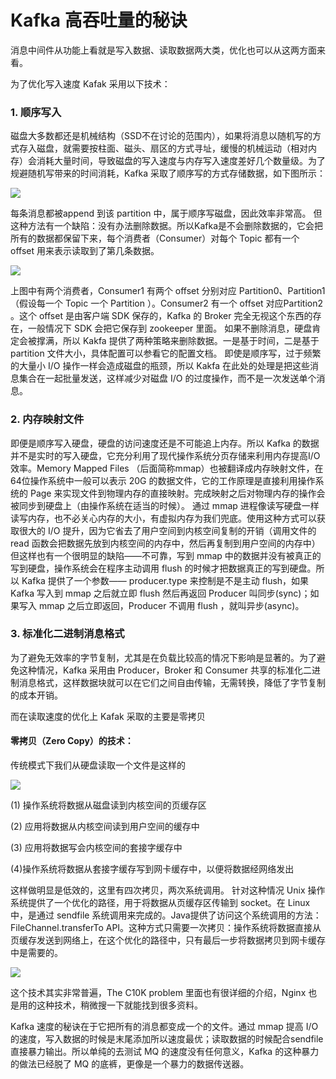 # Kafka 高吞吐量的秘诀

消息中间件从功能上看就是写入数据、读取数据两大类，优化也可以从这两方面来看。

为了优化写入速度 Kafak 采用以下技术：

### 1. 顺序写入

磁盘大多数都还是机械结构（SSD不在讨论的范围内），如果将消息以随机写的方式存入磁盘，就需要按柱面、磁头、扇区的方式寻址，缓慢的机械运动（相对内存）会消耗大量时间，导致磁盘的写入速度与内存写入速度差好几个数量级。为了规避随机写带来的时间消耗，Kafka 采取了顺序写的方式存储数据，如下图所示：

![](https://gitee.com/Esmusssein/picture/raw/master/uPic/UurWaQ.jpg)

每条消息都被append 到该 partition 中，属于顺序写磁盘，因此效率非常高。 但这种方法有一个缺陷：没有办法删除数据。所以Kafka是不会删除数据的，它会把所有的数据都保留下来，每个消费者（Consumer）对每个 Topic 都有一个 offset 用来表示读取到了第几条数据。

![](https://gitee.com/Esmusssein/picture/raw/master/uPic/1SrEJm.jpg)

上图中有两个消费者，Consumer1 有两个 offset 分别对应 Partition0、Partition1（假设每一个 Topic 一个 Partition ）。Consumer2 有一个 offset 对应Partition2 。这个 offset 是由客户端 SDK 保存的，Kafka 的 Broker 完全无视这个东西的存在，一般情况下 SDK 会把它保存到 zookeeper 里面。 如果不删除消息，硬盘肯定会被撑满，所以 Kakfa 提供了两种策略来删除数据。一是基于时间，二是基于 partition 文件大小，具体配置可以参看它的配置文档。 即使是顺序写，过于频繁的大量小 I/O 操作一样会造成磁盘的瓶颈，所以 Kakfa 在此处的处理是把这些消息集合在一起批量发送，这样减少对磁盘 I/O 的过度操作，而不是一次发送单个消息。



### 2. 内存映射文件

即便是顺序写入硬盘，硬盘的访问速度还是不可能追上内存。所以 Kafka 的数据并不是实时的写入硬盘，它充分利用了现代操作系统分页存储来利用内存提高I/O效率。Memory Mapped Files （后面简称mmap）也被翻译成内存映射文件，在64位操作系统中一般可以表示 20G 的数据文件，它的工作原理是直接利用操作系统的 Page 来实现文件到物理内存的直接映射。完成映射之后对物理内存的操作会被同步到硬盘上（由操作系统在适当的时候）。 通过 mmap 进程像读写硬盘一样读写内存，也不必关心内存的大小，有虚拟内存为我们兜底。使用这种方式可以获取很大的 I/O 提升，因为它省去了用户空间到内核空间复制的开销（调用文件的 read 函数会把数据先放到内核空间的内存中，然后再复制到用户空间的内存中） 但这样也有一个很明显的缺陷——不可靠，写到 mmap 中的数据并没有被真正的写到硬盘，操作系统会在程序主动调用 flush 的时候才把数据真正的写到硬盘。所以 Kafka 提供了一个参数—— producer.type 来控制是不是主动 flush，如果Kafka 写入到 mmap 之后就立即 flush 然后再返回 Producer 叫同步(sync)；如果写入 mmap 之后立即返回，Producer 不调用 flush ，就叫异步(async)。

### 3. 标准化二进制消息格式

为了避免无效率的字节复制，尤其是在负载比较高的情况下影响是显著的。为了避免这种情况，Kafka 采用由 Producer，Broker 和 Consumer 共享的标准化二进制消息格式，这样数据块就可以在它们之间自由传输，无需转换，降低了字节复制的成本开销。

而在读取速度的优化上 Kafak 采取的主要是零拷贝

#### 零拷贝（Zero Copy）的技术：

传统模式下我们从硬盘读取一个文件是这样的

![](https://gitee.com/Esmusssein/picture/raw/master/uPic/acY0zH.jpg)

(1) 操作系统将数据从磁盘读到内核空间的页缓存区

(2) 应用将数据从内核空间读到用户空间的缓存中

(3) 应用将数据写会内核空间的套接字缓存中

(4)操作系统将数据从套接字缓存写到网卡缓存中，以便将数据经网络发出

这样做明显是低效的，这里有四次拷贝，两次系统调用。 针对这种情况 Unix 操作系统提供了一个优化的路径，用于将数据从页缓存区传输到 socket。在 Linux 中，是通过 sendfile 系统调用来完成的。Java提供了访问这个系统调用的方法：FileChannel.transferTo API。这种方式只需要一次拷贝：操作系统将数据直接从页缓存发送到网络上，在这个优化的路径中，只有最后一步将数据拷贝到网卡缓存中是需要的。

![](https://gitee.com/Esmusssein/picture/raw/master/uPic/M331Ew.jpg)

这个技术其实非常普遍，The C10K problem 里面也有很详细的介绍，Nginx 也是用的这种技术，稍微搜一下就能找到很多资料。





Kafka 速度的秘诀在于它把所有的消息都变成一个的文件。通过 mmap 提高 I/O 的速度，写入数据的时候是末尾添加所以速度最优；读取数据的时候配合sendfile 直接暴力输出。所以单纯的去测试 MQ 的速度没有任何意义，Kafka 的这种暴力的做法已经脱了 MQ 的底裤，更像是一个暴力的数据传送器。